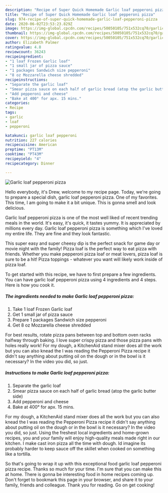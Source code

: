 ```yaml
---
description: "Recipe of Super Quick Homemade Garlic loaf pepperoni pizza"
title: "Recipe of Super Quick Homemade Garlic loaf pepperoni pizza"
slug: 974-recipe-of-super-quick-homemade-garlic-loaf-pepperoni-pizza
date: 2020-06-02T23:53:23.829Z
image: https://img-global.cpcdn.com/recipes/50050105/751x532cq70/garlic-loaf-pepperoni-pizza-recipe-main-photo.jpg
thumbnail: https://img-global.cpcdn.com/recipes/50050105/751x532cq70/garlic-loaf-pepperoni-pizza-recipe-main-photo.jpg
cover: https://img-global.cpcdn.com/recipes/50050105/751x532cq70/garlic-loaf-pepperoni-pizza-recipe-main-photo.jpg
author: Elizabeth Palmer
ratingvalue: 4.8
reviewcount: 36243
recipeingredient:
- "1 loaf Frozen Garlic loaf"
- "1 small jar of pizza sauce"
- "1 packages Sandwich size pepperoni"
- "8 oz Mozzarella cheese shredded"
recipeinstructions:
- "Separate the garlic loaf"
- "Smear pizza sauce on each half of garlic bread (atop the garlic butter side)"
- "Add pepperoni and cheese"
- "Bake at 400° for apx. 15 mins."
categories:
- Recipe
tags:
- garlic
- loaf
- pepperoni

katakunci: garlic loaf pepperoni 
nutrition: 227 calories
recipecuisine: American
preptime: "PT13M"
cooktime: "PT43M"
recipeyield: "4"
recipecategory: Dinner

---
```



![Garlic loaf pepperoni pizza](https://img-global.cpcdn.com/recipes/50050105/751x532cq70/garlic-loaf-pepperoni-pizza-recipe-main-photo.jpg)

Hello everybody, it's Drew, welcome to my recipe page. Today, we're going to prepare a special dish, garlic loaf pepperoni pizza. One of my favorites. This time, I am going to make it a bit unique. This is gonna smell and look delicious.

Garlic loaf pepperoni pizza is one of the most well liked of recent trending meals in the world. It's easy, it's quick, it tastes yummy. It is appreciated by millions every day. Garlic loaf pepperoni pizza is something which I've loved my entire life. They are fine and they look fantastic.

This super easy and super cheesy dip is the perfect snack for game day or movie night with the family! Pizza loaf is the perfect way to eat pizza with friends. Whether you make pepperoni pizza loaf or meat lovers, pizza loaf is sure to be a hit! Pizza toppings - whatever you want will likely work inside of pizza loaf.


To get started with this recipe, we have to first prepare a few ingredients. You can have garlic loaf pepperoni pizza using 4 ingredients and 4 steps. Here is how you cook it.

<!--inarticleads1-->

##### The ingredients needed to make Garlic loaf pepperoni pizza:

1. Take 1 loaf Frozen Garlic loaf
1. Get 1 small jar of pizza sauce
1. Prepare 1 packages Sandwich size pepperoni
1. Get 8 oz Mozzarella cheese shredded


For best results, rotate pizza pans between top and bottom oven racks halfway through baking. I love super crispy pizza and those pizza pans with holes really work! For my dough, a KitchenAid stand mixer does all the work but you can also knead the I was reading the Pepperoni Pizza recipe it didn&#39;t say anything about putting oil on the dough or in the bowl is it necessary? In the video you did, so just. 

<!--inarticleads2-->

##### Instructions to make Garlic loaf pepperoni pizza:

1. Separate the garlic loaf
1. Smear pizza sauce on each half of garlic bread (atop the garlic butter side)
1. Add pepperoni and cheese
1. Bake at 400° for apx. 15 mins.


For my dough, a KitchenAid stand mixer does all the work but you can also knead the I was reading the Pepperoni Pizza recipe it didn&#39;t say anything about putting oil on the dough or in the bowl is it necessary? In the video you did, so just. Using the freshest local ingredients and home-grown recipes, you and your family will enjoy high-quality meals made right in our kitchen. I make cast iron pizza all the time with dough. Id imagine its probably harder to keep sauce off the skillet when cooked on something like a tortilla. 

So that's going to wrap it up with this exceptional food garlic loaf pepperoni pizza recipe. Thanks so much for your time. I'm sure that you can make this at home. There is gonna be interesting food in home recipes coming up. Don't forget to bookmark this page in your browser, and share it to your family, friends and colleague. Thank you for reading. Go on get cooking!
